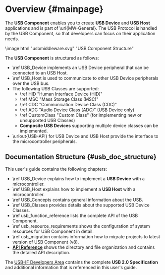 ﻿# Overview {#mainpage}

The **USB Component** enables you to create **USB Device** and **USB Host** applications and is part of \url{MW-General}.
The USB Protocol is handled by the USB Component, so that developers can focus on their application needs.

\image html "usbmiddleware.svg" "USB Component Structure"

The **USB Component** is structured as follows:

- \ref USB_Device implements an USB Device peripheral that can be connected to an USB Host.
- \ref USB_Host is used to communicate to other USB Device peripherals over the USB bus.
- The following USB Classes are supported:
  - \ref HID "Human Interface Device (HID)"
  - \ref MSC "Mass Storage Class (MSC)"
  - \ref CDC "Communication Device Class (CDC)"
  - \ref ADC "Audio Device Class (ADC)" (USB Device only)
  - \ref CustomClass "Custom Class" (for implementing new or unsupported USB Classes)
  - **Composite USB Devices** supporting multiple device classes can be implemented.
- \urlout{USB-API} for USB Device and USB Host provide the interface to the microcontroller peripherals.

## Documentation Structure {#usb_doc_structure}

This user's guide contains the following chapters:

- \ref USB_Device explains how to implement a **USB Device** with a microcontroller.
- \ref USB_Host explains how to implement a **USB Host** with a microcontroller.
- \ref USB_Concepts contains general information about the USB.
- \ref USB_Classes provides details about the supported USB Device Classes.
- \ref usb_function_reference lists the complete API of the USB Component.
- \ref usb_resource_requirements shows the configuration of system resources for USB Component in detail.
- \ref usb_migration contains information how to migrate projects to latest version of USB Component (v8).
- [**API Reference**](./modules.html) shows the directory and file organization and contains the detailed API description.

The [USB-IF Developers Area](https://www.usb.org/developers) contains the complete
**USB 2.0 Specification** and additional information that is referenced in this user's guide.
